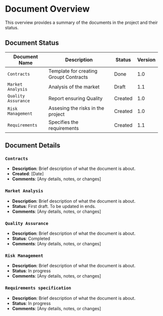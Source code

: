 # Document Overview

This overview provides a summary of the documents in the project and their status.

## Document Status

| Document Name       | Description                            | Status       | Version     |
|---------------------|----------------------------------------|--------------|-------------|
| `Contracts`         | Template for creating Groupt Contracts | Done         | 1.0         |
| `Market Analysis`   | Analysis of the market                 | Draft        | 1.1         |
| `Quality Assurance` | Report ensuring Quality                | Created      | 1.0         |
| `Risk Management`   | Assesing the risks in the project      | Created      | 1.0         |
| `Requirements`      | Specifies the requirements             | Created      | 1.1         |

## Document Details

### `Contracts`
- **Description**: Brief description of what the document is about.
- **Created**: [Date]
- **Comments**: [Any details, notes, or changes]

### `Market Analysis`
- **Description**: Brief description of what the document is about.
- **Status**: First draft. To be updated in ends.
- **Comments**: [Any details, notes, or changes]

### `Quality Assurance`
- **Description**: Brief description of what the document is about.
- **Status**: Completed
- **Comments**: [Any details, notes, or changes]

### `Risk Management`
- **Description**: Brief description of what the document is about.
- **Status**: In progress
- **Comments**: [Any details, notes, or changes]

### `Requirements specification`
- **Description**: Brief description of what the document is about.
- **Status**: In progress
- **Comments**: [Any details, notes, or changes]
